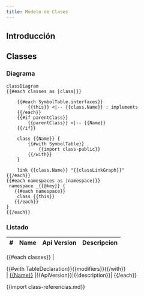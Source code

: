 ```yaml
---
title: Modelo de Clases
---
```


## Introducción

## Classes

<!-- START autogenerated-classes -->

### Diagrama

```mermaid
classDiagram
{{#each classes as |class|}}

    {{#each SymbolTable.interfaces}}
        {{this}} <|-- {{class.Name}} : implements
    {{/each}}
    {{#if parentClass}}
        {{parentClass}} <|-- {{Name}}
    {{/if}}

    class {{Name}} {
        {{#with SymbolTable}}
            {{import class-public}}
        {{/with}}
    }

    link {{class.Name}} "{{classLinkGraph}}"
{{/each}}
{{#each namespaces as |namespace|}}
 namespace _{{@key}} {
   {{#each namespace}}
    class {{this}}
   {{/each}}
}
{{/each}}
```

### Listado

| #   | Name | Api Version | Descripcion |
| --- | ---- | ----------- | ----------- |

{{#each classes}}
| <div class="icons">{{#with TableDeclaration}}{{modifiers}}{{/with}}</div> | [{{Name}}]({{classLink}}) |{{ApiVersion}}|{{description}}|
{{/each}}

{{import class-referencias.md}}

<!-- END autogenerated-classes -->
